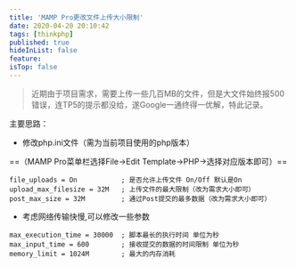 ```yaml
---
title: 'MAMP Pro更改文件上传大小限制'
date: 2020-04-20 20:10:42
tags: [thinkphp]
published: true
hideInList: false
feature: 
isTop: false
---
```

> 近期由于项目需求，需要上传一些几百MB的文件，但是大文件始终报500错误，连TP5的提示都没给，遂Google一通终得一优解，特此记录。

主要思路：
- 修改php.ini文件（需为当前项目使用的php版本）

==（MAMP Pro菜单栏选择File->Edit Template->PHP->选择对应版本即可）==

```
file_uploads = On           ; 是否允许上传文件 On/Off 默认是On
upload_max_filesize = 32M   ; 上传文件的最大限制（改为需求大小即可）
post_max_size = 32M         ; 通过Post提交的最多数据（改为需求大小即可）
```
- 考虑网络传输快慢,可以修改一些参数

```
max_execution_time = 30000  ; 脚本最长的执行时间 单位为秒
max_input_time = 600        ; 接收提交的数据的时间限制 单位为秒
memory_limit = 1024M        ; 最大的内存消耗
```
